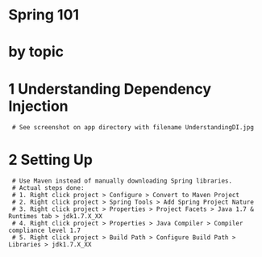 # Spring 101
# by topic

# 1 Understanding Dependency Injection
	 # See screenshot on app directory with filename UnderstandingDI.jpg
# 2 Setting Up 
	 # Use Maven instead of manually downloading Spring libraries. 
	 # Actual steps done:
	 # 1. Right click project > Configure > Convert to Maven Project 
	 # 2. Right click project > Spring Tools > Add Spring Project Nature
	 # 3. Right click project > Properties > Project Facets > Java 1.7 & Runtimes tab > jdk1.7.X_XX
	 # 4. Right click project > Properties > Java Compiler > Compiler compliance level 1.7
	 # 5. Right click project > Build Path > Configure Build Path > Libraries > jdk1.7.X_XX
	 